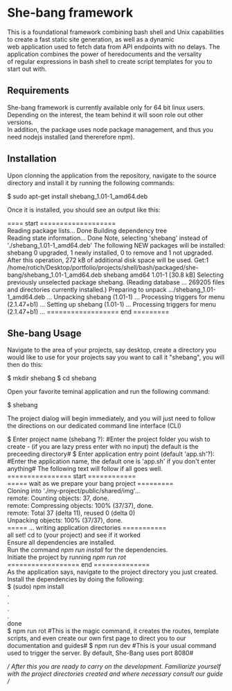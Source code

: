 # She-bang framework  
This is a foundational framework combining bash shell and Unix capabilities to create a fast static site generation, as well as a dynamic  
web application used to fetch data from API endpoints with no delays. The application combines the power of heredocuments and the versality  
of regular expressions in bash shell to create script templates for you to start out with.  
## Requirements  
She-bang framework is currently available only for 64 bit linux users. Depending on the interest, the team behind it will soon role out other versions.  
In addition, the package uses node package management, and thus you need nodejs installed (and thererefore npm).  
## Installation
Upon clonning the application from the repository, navigate to the source directory and install it by running the following commands:

$ sudo apt-get install shebang_1.01-1_amd64.deb

Once it is installed, you should see an output like this:

==== start ===================  
Reading package lists... Done
Building dependency tree       
Reading state information... Done
Note, selecting 'shebang' instead of './shebang_1.01-1_amd64.deb'
The following NEW packages will be installed:
  shebang
0 upgraded, 1 newly installed, 0 to remove and 1 not upgraded.
After this operation, 272 kB of additional disk space will be used.
Get:1 /home/rotich/Desktop/portfolio/projects/shell/bash/packaged/she-bang/shebang_1.01-1_amd64.deb shebang amd64 1.01-1 [30.8 kB]
Selecting previously unselected package shebang.
(Reading database ... 269205 files and directories currently installed.)
Preparing to unpack .../shebang_1.01-1_amd64.deb ...
Unpacking shebang (1.01-1) ...
Processing triggers for menu (2.1.47+b1) ...
Setting up shebang (1.01-1) ...
Processing triggers for menu (2.1.47+b1) ...
================== end =========  
## She-bang Usage  
Navigate to the area of your projects, say desktop,  create a directory you would like to use for your projects say you want
to call it "shebang", you will then do this:

$ mkdir shebang
$ cd shebang

Open your favorite teminal application and run the following command:

$ shebang

The project dialog will begin immediately, and you will just need to follow the directions on our dedicated command line interface (CLI)

$ Enter project name (shebang ?): #Enter the project folder you wish to create - (if you are lazy press enter with no input) the default is the preceeding directory#
$ Enter application entry point (default 'app.sh'?): #Enter the application name, the default one is 'app.sh' if you don't enter anything#
The following text will follow if all goes well.  
================ start ============  
===== wait as we prepare your bang project =========  
Cloning into './my-project/public/shared/img'...  
remote: Counting objects: 37, done.  
remote: Compressing objects: 100% (37/37), done.  
remote: Total 37 (delta 11), reused 0 (delta 0)  
Unpacking objects: 100% (37/37), done.  
===== ... writing application directories ===========  
all set! cd to (your project) and see if it worked  
Ensure all dependencies are installed.  
Run the command *npm run install* for the dependencies.  
Initiate the project by running *npm run rot*  
================== end ==============  
As the application says, navigate to the project directory you just created. Install the dependencies by doing the following:  
$ (sudo) npm install  
.  
.  
.  
.  
done  
$ npm run rot #This is the magic command, it creates the routes, template scripts, and even create our own first page to direct you to
our documentation and guides#
$ npm run dev #This is your usual command used to trigger the server. By default, She-Bang uses port 8080#

*/ After this you are ready to carry on the development. Familiarize yourself with the project directories created and where necessary 
consult our guide /*


